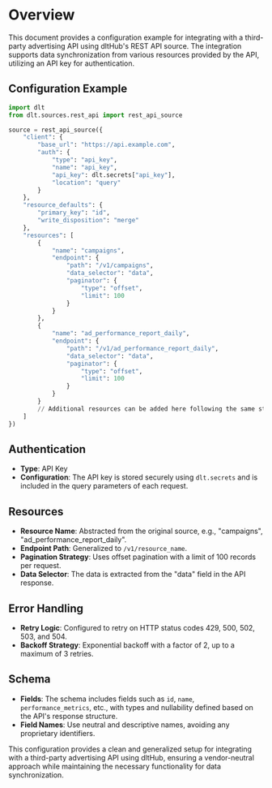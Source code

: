 # Overview

This document provides a configuration example for integrating with a third-party advertising API using dltHub's REST API source. The integration supports data synchronization from various resources provided by the API, utilizing an API key for authentication.

## Configuration Example

```python
import dlt
from dlt.sources.rest_api import rest_api_source

source = rest_api_source({
    "client": {
        "base_url": "https://api.example.com",
        "auth": {
            "type": "api_key",
            "name": "api_key",
            "api_key": dlt.secrets["api_key"],
            "location": "query"
        }
    },
    "resource_defaults": {
        "primary_key": "id",
        "write_disposition": "merge"
    },
    "resources": [
        {
            "name": "campaigns",
            "endpoint": {
                "path": "/v1/campaigns",
                "data_selector": "data",
                "paginator": {
                    "type": "offset",
                    "limit": 100
                }
            }
        },
        {
            "name": "ad_performance_report_daily",
            "endpoint": {
                "path": "/v1/ad_performance_report_daily",
                "data_selector": "data",
                "paginator": {
                    "type": "offset",
                    "limit": 100
                }
            }
        }
        // Additional resources can be added here following the same structure
    ]
})
```

## Authentication

- **Type**: API Key
- **Configuration**: The API key is stored securely using `dlt.secrets` and is included in the query parameters of each request.

## Resources

- **Resource Name**: Abstracted from the original source, e.g., "campaigns", "ad_performance_report_daily".
- **Endpoint Path**: Generalized to `/v1/resource_name`.
- **Pagination Strategy**: Uses offset pagination with a limit of 100 records per request.
- **Data Selector**: The data is extracted from the "data" field in the API response.

## Error Handling

- **Retry Logic**: Configured to retry on HTTP status codes 429, 500, 502, 503, and 504.
- **Backoff Strategy**: Exponential backoff with a factor of 2, up to a maximum of 3 retries.

## Schema

- **Fields**: The schema includes fields such as `id`, `name`, `performance_metrics`, etc., with types and nullability defined based on the API's response structure.
- **Field Names**: Use neutral and descriptive names, avoiding any proprietary identifiers.

This configuration provides a clean and generalized setup for integrating with a third-party advertising API using dltHub, ensuring a vendor-neutral approach while maintaining the necessary functionality for data synchronization.
